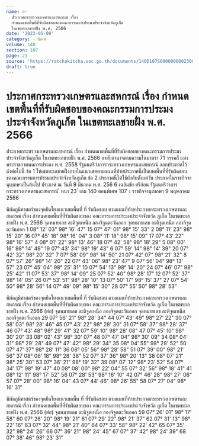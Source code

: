 ```yaml
---
name: >-
  ประกาศกระทรวงเกษตรและสหกรณ์ เรื่อง
  กำหนดเขตพื้นที่ที่รับผิดชอบของคณะกรรมการประมงประจำจังหวัดภูเก็ต
  ในเขตทะเลชายฝั่ง พ.ศ. 2566
date: '2023-05-09'
category: ง พิเศษ
volume: 140
section: 107
page: 23
source: 'https://ratchakitcha.soc.go.th/documents/140D107S0000000002300.pdf'
draft: true
---
```


# ประกาศกระทรวงเกษตรและสหกรณ์ เรื่อง กำหนดเขตพื้นที่ที่รับผิดชอบของคณะกรรมการประมงประจำจังหวัดภูเก็ต ในเขตทะเลชายฝั่ง พ.ศ. 2566

ประกาศกระทรวงเกษตรและสหกรณ์ เรื่อง กำหนดเขตพื้นที่ที่รับผิดชอบของคณะกรรมการประมงประจำจังหวัดภูเก็ต ในเขตทะเลชายฝั่ง พ.ศ. 2566 อาศัยอานาจตามความในมาตรา 71 วรรคสี่ แห่งพระราชกาหนดการประมง พ.ศ. 2558 รัฐมนตรีว่าการกระทรวงเกษตรและสหกรณ์ ออกประกาศไว้ ดังต่อไปนี้ ข้อ 1 ให้เขตทะเลชายฝั่งภายในแนวเขตตามแผนที่ท้ายประกาศนี้เป็นเขตพื้นที่ที่รับผิดชอบ ของคณะกรรมการประมงประจำจังหวัดภูเก็ต ข้อ 2 ประกาศนี้ให้ใช้บังคับตั้งแต่วัน ประกาศในราชกิจจานุเบกษาเป็นต้นไป ประกาศ ณ วันที่ 9 มีนาคม พ.ศ. 256 6 เฉลิมชัย ศรีอ่อน รัฐมนตรีว่าการกระทรวงเกษตรและสหกรณ์ ้ หนา 23 ่ เลม 140 ตอนพิเศษ 107 ง ราชกิจจานุเบกษา 9 พฤษภาคม 2566



พิกัดภูมิศาสตร์ของจุดยึดโยงแนวเขตพื้นที่ ที่ รับผิดชอบ ตามแผนที่ท้ายประกาศกระทรวงเกษตรและสหกรณ์ เรื่อง กําหนดเขตพื้นที่ที่รับผิดชอบของ คณะกรรมการประมงประจําจังหวัด ภูเก็ต ในเขตทะเลชายฝั่ง พ.ศ. 2566 จุดหมายเลข ละติจูดเหนือ ลองจิจูดตะวันออก จุดหมายเลข ละติจูดเหนือ ลองจิจูดตะวันออก 1 08° 12' 03" 98° 16' 47" 15 07° 47' 01" 98° 15' 33" 2 08° 11' 23" 98° 15' 20" 16 07° 45' 18" 98° 16' 04" 3 08° 11' 18" 98° 15' 09" 17 07° 43' 22" 98° 16' 57" 4 08° 01' 22" 98° 13' 46" 18 07° 42' 58" 98° 18' 29" 5 08° 00' 16" 98° 14' 49" 19 07° 43' 34" 98° 19' 43" 6 07° 59' 14" 98° 14' 39" 20 07° 42' 32" 98° 20' 32" 7 07° 58' 09" 98° 14' 50" 21 07° 42' 07" 98° 21' 32" 8 07° 57' 26" 98° 14' 20" 22 07° 43' 06" 98° 23' 47" 9 07° 56' 04" 98° 13' 57" 23 07° 45' 04" 98° 25' 31" 10 07° 54' 13" 98° 14' 20" 24 07° 46' 07" 98° 25' 42" 11 07° 53' 37" 98° 14' 09" 25 07° 52' 40" 98° 28' 17" 12 07° 52' 37" 98° 14' 05" 26 07° 53' 51" 98° 28' 10" 13 07° 50' 17" 98° 15' 37" 27 07° 54' 50" 98° 28' 56" 14 07° 49' 09" 98° 15' 30" 28 07° 55' 50" 98° 28' 53"

พิกัดภูมิศาสตร์ของจุดยึดโยงแนวเขตพื้นที่ ที่ รับผิดชอบ ตามแผนที่ท้ายประกาศกระทรวงเกษตรและสหกรณ์ เรื่อง กําหนดเขตพื้นที่ที่รับผิดชอบของ คณะกรรมการประมงประจําจังหวัด ภูเก็ต ในเขตทะเลชายฝั่ง พ.ศ. 2566 (ต่อ) จุดหมายเลข ละติจูดเหนือ ลองจิจูดตะวันออก จุดหมายเลข ละติจูดเหนือ ลองจิจูดตะวันออก 29 07° 56' 21" 98° 28' 34" 44 07° 43' 49" 98° 27' 22" 30 07° 58' 03" 98° 28' 46" 45 07° 43' 22" 98° 28' 30" 31 07° 58' 37" 98° 28' 37" 46 07° 43' 48" 98° 29' 41" 32 07° 59' 10" 98° 28' 08" 47 07° 45' 10" 98° 30' 20" 33 08° 02' 43" 98° 30' 07" 48 07° 47' 04" 98° 30' 09" 34 08° 04' 31" 98° 29' 28" 49 07° 47' 42" 98° 29' 34" 35 08° 04' 55" 98° 28' 52" 50 07° 47' 37" 98° 28' 11" 36 08° 05' 56" 98° 28' 58" 51 07° 39' 00" 98° 21' 56" 37 08° 06' 18" 98° 28' 38" 52 07° 37' 36" 98° 20' 13" 38 08° 07' 21" 98° 25' 30" 53 07° 36' 21" 98° 19' 32" 39 08° 07' 12" 98° 23' 52" 54 07° 34' 17" 98° 19' 47" 40 08° 08' 00" 98° 22' 04" 55 07° 32' 56" 98° 18' 41" 41 08° 12' 11" 98° 17' 52" 56 07° 28' 53" 98° 16' 10" 42 07° 46' 28" 98° 27' 06" 57 07° 28' 00" 98° 16' 04" 43 07° 44' 46" 98° 26' 55" 58 07° 27' 04" 98° 16' 31"

พิกัดภูมิศาสตร์ของจุดยึดโยงแนวเขตพื้น ที่ ที่รับผิดชอบ ตามแผนที่ท้ายประกาศกระทรวงเกษตรและสหกรณ์ เรื่อง กําหนดเขตพื้นที่ที่รับผิดชอบของ คณะกรรมการประมงประจําจังหวัด ภูเก็ต ในเขตทะเลชายฝั่ง พ.ศ. 2566 (ต่อ) จุดหมายเลข ละติจูดเหนือ ลองจิจูดตะวันออก 59 07° 26' 01" 98° 17' 58" 60 07° 26' 20" 98° 19' 21" 61 07° 29' 22" 98° 21' 37" 62 07° 31' 13" 98° 22' 16" 63 07° 32' 44" 98° 21' 40" 64 07° 33' 58" 98° 22' 42" 65 07° 35' 32" 98° 24' 26" 66 07° 36' 21" 98° 24' 45" 67 07° 37' 42" 98° 24' 39" 68 07° 38' 46" 98° 23' 31"
